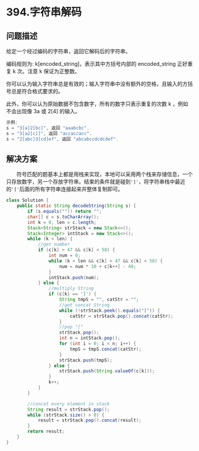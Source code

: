 # 394.字符串解码

## 问题描述

给定一个经过编码的字符串，返回它解码后的字符串。

编码规则为: k[encoded_string]，表示其中方括号内部的 encoded_string 正好重复 k 次。注意 k 保证为正整数。

你可以认为输入字符串总是有效的；输入字符串中没有额外的空格，且输入的方括号总是符合格式要求的。

此外，你可以认为原始数据不包含数字，所有的数字只表示重复的次数 k ，例如不会出现像 3a 或 2[4] 的输入。

```c
示例:
s = "3[a]2[bc]", 返回 "aaabcbc".
s = "3[a2[c]]", 返回 "accaccacc".
s = "2[abc]3[cd]ef", 返回 "abcabccdcdcdef".
```

## 解决方案

&emsp;&emsp;符号匹配的题基本上都是用栈来实现，本地可以采用两个栈来存储信息，一个只存放数字，另一个存放字符串。结束的条件就是碰到`']'`，将字符串栈中最近的`'['`后面的所有字符串连接起来并整体复制即可。

```java
class Solution {
    public static String decodeString(String s) {
        if (s.equals("")) return "";
        char[] c = s.toCharArray();
        int k = 0, len = c.length;
        Stack<String> strStack = new Stack<>();
        Stack<Integer> intStack = new Stack<>();
        while (k < len) {
            //get number
            if (c[k] > 47 && c[k] < 58) {
                int num = 0;
                while (k < len && c[k] > 47 && c[k] < 58) {
                    num = num * 10 + c[k++] - 48;
                }
                intStack.push(num);
            } else {
                //multiply String
                if (c[k] == ']') {
                    String tmpS = "", catStr = "";
                    //get concat String
                    while (!strStack.peek().equals("[")) {
                        catStr = strStack.pop().concat(catStr);
                    }
                    //pop "["
                    strStack.pop();
                    int n = intStack.pop();
                    for (int i = 0; i < n; i++) {
                        tmpS = tmpS.concat(catStr);
                    }
                    strStack.push(tmpS);
                } else {
                    strStack.push(String.valueOf(c[k]));
                }
                k++;
            }
        }

        //concat every element in stack
        String result = strStack.pop();
        while (strStack.size() > 0) {
            result = strStack.pop().concat(result);
        }
        return result;
    }
}

```
